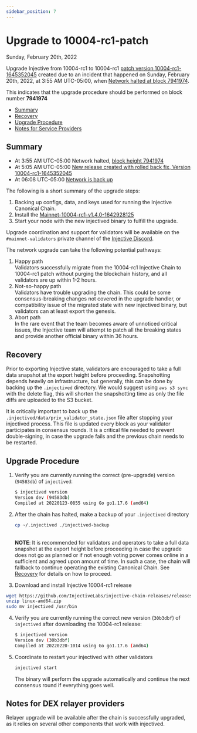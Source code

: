 ```yaml
---
sidebar_position: 7
---
```


# Upgrade to 10004-rc1-patch

Sunday, February 20th, 2022

Upgrade Injective from 10004-rc1 to 10004-rc1 [patch version 10004-rc1-1645352045](https://github.com/InjectiveLabs/injective-chain-releases/releases/tag/v1.4.0-1645352045) created due to an incident that happened on Sunday, February 20th, 2022, at 3:55 AM UTC-05:00, when [Network halted at block 7941974](https://explorer.injective.network/block/7941974).

This indicates that the upgrade procedure should be performed on block number **7941974**

* [Summary](#summary)
* [Recovery](#recovery)
* [Upgrade Procedure](#upgrade-procedure)
* [Notes for Service Providers](#notes-for-dex-relayer-providers)

## Summary

* At 3:55 AM UTC-05:00 Network halted, [block height 7941974](https://explorer.injective.network/block/7941974)
* At 5:05 AM UTC-05:00 [New release created with rolled back fix, Version 10004-rc1-1645352045](https://github.com/InjectiveLabs/injective-chain-releases/releases/tag/v1.4.0-1645352045)
* At 06:08 UTC-05:00 [Network is back up](https://explorer.injective.network/block/7941975)

The following is a short summary of the upgrade steps:

1. Backing up configs, data, and keys used for running the Injective Canonical Chain.
2. Install the [Mainnet-10004-rc1-v1.4.0-1642928125](https://github.com/InjectiveLabs/injective-chain-releases/releases/tag/v1.4.0-1645352045)
3. Start your node with the new injectived binary to fulfill the upgrade.

Upgrade coordination and support for validators will be available on the `#mainnet-validators` private channel of the [Injective Discord](https://discord.gg/injective).

The network upgrade can take the following potential pathways:

1. Happy path\
   Validators successfully migrate from the 10004-rc1 Injective Chain to 10004-rc1 patch without purging the blockchain history, and all validators are up within 1-2 hours.
2. Not-so-happy path\
   Validators have trouble upgrading the chain. This could be some consensus-breaking changes not covered in the upgrade handler, or compatibility issue of the migrated state with new injectived binary, but validators can at least export the genesis.
3. Abort path\
   In the rare event that the team becomes aware of unnoticed critical issues, the Injective team will attempt to patch all the breaking states and provide another official binary within 36 hours.

## Recovery

Prior to exporting Injective state, validators are encouraged to take a full data snapshot at the export height before proceeding. Snapshotting depends heavily on infrastructure, but generally, this can be done by backing up the `.injectived` directory. We would suggest using `aws s3 sync` with the delete flag, this will shorten the snapshotting time as only the file diffs are uploaded to the S3 bucket.

It is critically important to back up the `.injectived/data/priv_validator_state.json` file after stopping your injectived process. This file is updated every block as your validator participates in consensus rounds. It is a critical file needed to prevent double-signing, in case the upgrade fails and the previous chain needs to be restarted.

## Upgrade Procedure

1.  Verify you are currently running the correct (pre-upgrade) version (`94583db`) of `injectived`:

    ```bash
    $ injectived version
    Version dev (94583db)
    Compiled at 20220123-0855 using Go go1.17.6 (amd64)
    ```
2.  After the chain has halted, make a backup of your `.injectived` directory

    ```bash
    cp ~/.injectived ./injectived-backup
    ```

    \
    **NOTE**: It is recommended for validators and operators to take a full data snapshot at the export height before proceeding in case the upgrade does not go as planned or if not enough voting power comes online in a sufficient and agreed upon amount of time. In such a case, the chain will fallback to continue operating the existing Canonical Chain. See [Recovery](#recovery) for details on how to proceed.
3. Download and install Injective 10004-rc1 release

```bash
wget https://github.com/InjectiveLabs/injective-chain-releases/releases/download/v1.4.0-1645352045/linux-amd64.zip
unzip linux-amd64.zip
sudo mv injectived /usr/bin
```

4.  Verify you are currently running the correct new version (`30b3dbf`) of `injectived` after downloading the 10004-rc1 release:

    ```bash
    $ injectived version
    Version dev (30b3dbf)
    Compiled at 20220220-1014 using Go go1.17.6 (amd64)
    ```
5.  Coordinate to restart your injectived with other validators

    ```bash
    injectived start
    ```

    The binary will perform the upgrade automatically and continue the next consensus round if everything goes well.

## Notes for DEX relayer providers

Relayer upgrade will be available after the chain is successfully upgraded, as it relies on several other components that work with injectived.
